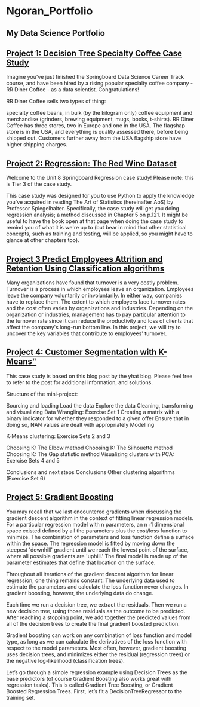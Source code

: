 # Ngoran_Portfolio
## My Data Science Portfolio

## [Project 1: Decision Tree Specialty Coffee Case Study](https://github.com/kngoran/SpringBoardProjects/blob/master/%20Decision%20Tree%20Specialty%20Coffee%20Case%20Study.ipynb)

Imagine you've just finished the Springboard Data Science Career Track course, and have been hired by a rising popular specialty coffee company - RR Diner Coffee - as a data scientist. Congratulations!

RR Diner Coffee sells two types of thing:

specialty coffee beans, in bulk (by the kilogram only)
coffee equipment and merchandise (grinders, brewing equipment, mugs, books, t-shirts).
RR Diner Coffee has three stores, two in Europe and one in the USA. The flagshap store is in the USA, and everything is quality assessed there, before being shipped out. Customers further away from the USA flagship store have higher shipping charges.


## [Project 2: Regression: The Red Wine Dataset](https://github.com/kngoran/SpringBoardProjects/blob/master/%20Regression%20Case%20Study-the%20Red%20Wine%20Dataset.ipynb) 

Welcome to the Unit 8 Springboard Regression case study! Please note: this is Tier 3 of the case study.

This case study was designed for you to use Python to apply the knowledge you've acquired in reading The Art of Statistics (hereinafter AoS) by Professor Spiegelhalter. Specifically, the case study will get you doing regression analysis; a method discussed in Chapter 5 on p.121. It might be useful to have the book open at that page when doing the case study to remind you of what it is we're up to (but bear in mind that other statistical concepts, such as training and testing, will be applied, so you might have to glance at other chapters too).

## [Project 3 Predict Employees Attrition and Retention Using Classification algorithms](https://github.com/kngoran/SpringBoardProjects/blob/master/Capstone%20Project%202%20Employees'%20Turnover%20%26%20Retention2.ipynb)

Many organizations have found that turnover is a very costly problem. Turnover is a process in which employees leave an organization. Employees leave the company voluntarily or involuntarily. In either way, companies have to replace them. The extent to which employers face turnover rates and the cost often varies by organizations and industries. Depending on the organization or industries, management has to pay particular attention to the turnover rate since it can reduce the productivity and loss of clients that affect the company's long-run bottom line. In this project, we will try to uncover the key variables that contribute to employees' turnover.

## [Project 4: Customer Segmentation with K-Means"](https://github.com/kngoran/SpringBoardProjects/blob/master/Clustering%20Case%20Study%20-%20Customer%20Segmentation%20with%20K-Means.ipynb)


This case study is based on this blog post by the yhat blog. Please feel free to refer to the post for additional information, and solutions.

Structure of the mini-project:

Sourcing and loading
Load the data
Explore the data
Cleaning, transforming and visualizing
Data Wrangling: Exercise Set 1
Creating a matrix with a binary indicator for whether they responded to a given offer
Ensure that in doing so, NAN values are dealt with appropriately
Modelling

K-Means clustering: Exercise Sets 2 and 3

Choosing K: The Elbow method
Choosing K: The Silhouette method
Choosing K: The Gap statistic method
Visualizing clusters with PCA: Exercise Sets 4 and 5

Conclusions and next steps
Conclusions
Other clustering algorithms (Exercise Set 6)

## [Project 5: Gradient Boosting](https://github.com/kngoran/SpringBoardProjects/blob/master/Gradient%20Boosting%20Case_Study.ipynb)

You may recall that we last encountered gradients when discussing the gradient descent algorithm in the context of fitting linear regression models. For a particular regression model with n parameters, an n+1 dimensional space existed defined by all the parameters plus the cost/loss function to minimize. The combination of parameters and loss function define a surface within the space. The regression model is fitted by moving down the steepest 'downhill' gradient until we reach the lowest point of the surface, where all possible gradients are 'uphill.' The final model is made up of the parameter estimates that define that location on the surface.

Throughout all iterations of the gradient descent algorithm for linear regression, one thing remains constant: The underlying data used to estimate the parameters and calculate the loss function never changes. In gradient boosting, however, the underlying data do change.

Each time we run a decision tree, we extract the residuals. Then we run a new decision tree, using those residuals as the outcome to be predicted. After reaching a stopping point, we add together the predicted values from all of the decision trees to create the final gradient boosted prediction.

Gradient boosting can work on any combination of loss function and model type, as long as we can calculate the derivatives of the loss function with respect to the model parameters. Most often, however, gradient boosting uses decision trees, and minimizes either the residual (regression trees) or the negative log-likelihood (classification trees).

Let’s go through a simple regression example using Decision Trees as the base predictors (of course Gradient Boosting also works great with regression tasks). This is called Gradient Tree Boosting, or Gradient Boosted Regression Trees. First, let’s fit a DecisionTreeRegressor to the training set.

